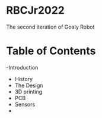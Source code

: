 # RBCJr2022
The second iteration of Goaly Robot

# Table of Contents 
-Introduction
- History
- The Design
- 3D printing
- PCB
- Sensors 
-  
